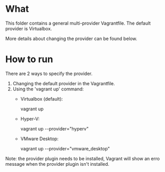 # What
This folder contains a general multi-provider Vagrantfile. The default provider is Virtualbox. 

More details about changing the provider can be found below.

# How to run
There are 2 ways to specify the provider.
1. Changing the default provider in the Vagrantfile.
2. Using the 'vagrant up' command:
    - Virtualbox (default):

        vagrant up
    - Hyper-V:

        vagrant up --provider="hyperv"
    - VMware Desktop:

        vagrant up --provider="vmware_desktop"

Note: the provider plugin needs to be installed, Vagrant will show an erro message when the provider plugin isn't installed.

